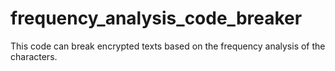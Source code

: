 # frequency_analysis_code_breaker
This code can break encrypted texts based on the frequency analysis of the characters.
